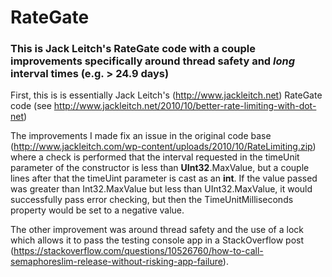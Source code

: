 # RateGate
### This is Jack Leitch's RateGate code with a couple improvements specifically around thread safety and _long_ interval times (e.g. > 24.9 days)

First, this is is essentially Jack Leitch's (http://www.jackleitch.net) RateGate code (see http://www.jackleitch.net/2010/10/better-rate-limiting-with-dot-net)

The improvements I made fix an issue in the original code base (http://www.jackleitch.com/wp-content/uploads/2010/10/RateLimiting.zip) where a check is performed that the interval requested in the timeUnit parameter of the constructor is less than **UInt32**.MaxValue, but a couple lines after that the timeUint parameter is cast as an **int**. If the value passed was greater than Int32.MaxValue but less than UInt32.MaxValue, it would successfully pass error checking, but then the TimeUnitMilliseconds property would be set to a negative value.

The other improvement was around thread safety and the use of a lock which allows it to pass the testing console app in a StackOverflow post (https://stackoverflow.com/questions/10526760/how-to-call-semaphoreslim-release-without-risking-app-failure).
